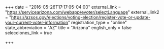 +++
date = "2016-05-26T17:17:05-04:00"
external_link = "https://servicearizona.com/webapp/evoter/selectLanguage"
external_link2 = "https://azsos.gov/elections/voting-election/register-vote-or-update-your-current-voter-information"
registration_type = "online"
state_abbreviation = "AZ"
title = "Arizona"
english_only = false 
selecciones_link = true


+++
